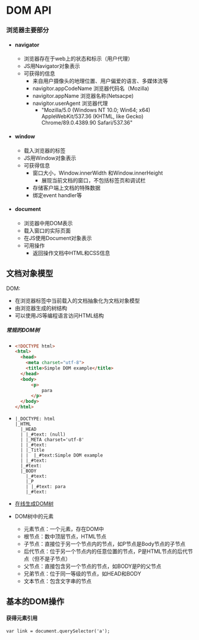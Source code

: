 # DOM API

### 浏览器主要部分

+ #### navigator

  + 浏览器存在于web上的状态和标示（用户代理）
  + JS用Navigator对象表示
  + 可获得的信息
    + 来自用户摄像头的地理位置、用户偏爱的语言、多媒体流等
    + navigitor.appCodeName 浏览器代码名（Mozilla)
    + navigitor.appName 浏览器名称(Netsacpe)
    + navigitor.userAgent 浏览器代理
      + "Mozilla/5.0 (Windows NT 10.0; Win64; x64) AppleWebKit/537.36 (KHTML, like Gecko) Chrome/89.0.4389.90 Safari/537.36"

+ #### window

  + 载入浏览器的标签
  + JS用Window对象表示
  + 可获得信息
    + 窗口大小，Window.innerWidth 和Window.innerHeight
      + 展现当前文档的窗口，不包括标签页和调试栏
    + 存储客户端上文档的特殊数据
    + 绑定event handler等

+ #### document

  + 浏览器中用DOM表示
  + 载入窗口的实际页面
  + 在JS使用Document对象表示
  + 可用操作
    + 返回操作文档中HTML和CSS信息

## 文档对象模型

DOM:

+ 在浏览器标签中当前载入的文档抽象化为文档对象模型
+ 由浏览器生成的树结构
+ 可以使用JS等编程语言访问HTML结构

##### 常规的DOM树

+ ```html
  <!DOCTYPE html>
  <html>
    <head>
      <meta charset="utf-8">
      <title>Simple DOM example</title>
    </head>
    <body>
        <p>
            para
        </p>
    </body>
  </html>
  ```

+ ```
  |_DOCTYPE: html
  |_HTML
    |_HEAD
    | |_#text: (null)
    | |_META charset='utf-8'
    | |_#text:
    | |_Title
    | |  |_#text:Simple DOM example
    | |_#text:
    |_#text:
    |_BODY
      |_#text:
      |_P
      | |_#text: para
      |_#text:
  ```

+ [在线生成DOM树](https://software.hixie.ch/utilities/js/live-dom-viewer/)

+ DOM树中的元素

  + 元素节点：一个元素，存在DOM中
  + 根节点：数中顶层节点，HTML节点
  + 子节点：直接位于另一个节点内的节点，如P节点是Body节点的子节点
  + 后代节点：位于另一个节点内的任意位置的节点，P是HTML节点的后代节点（但不是子节点）
  + 父节点：直接包含另一个节点的节点，如BODY是P的父节点
  + 兄弟节点：位于同一等级的节点，如HEAD和BODY
  + 文本节点：包含文字串的节点

## 基本的DOM操作

#### 获得元素引用

```
var link = document.querySelector('a');
```

